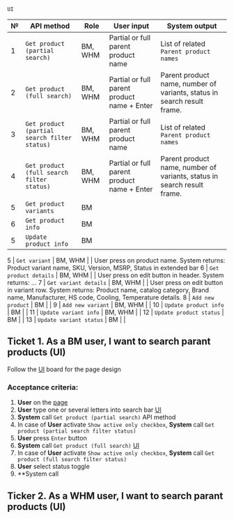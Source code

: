 ```
UI
```


№ | API method | Role | User input | System output
------------ | ------------- | ------------- | ------------- | -------------
1 |	`Get product (partial search)` | BM, WHM |	Partial or full parent product name | List of related `Parent product names`
2 |	`Get product (full search)` |	BM, WHM |	Partial or full parent product name + Enter | Parent product name, number of variants, status in search result frame.
3 |	`Get product (partial search filter status)` | BM, WHM |	Partial or full parent product name | List of related `Parent product names`
4 |	`Get product (full search filter status)` |	BM, WHM |	Partial or full parent product name + Enter | Parent product name, number of variants, status in search result frame.
5 | `Get product variants` |	BM |	|
6 | `Get product info` |	BM |	|
5 | `Update product info` |	BM |	|


5 |	`Get variant` |	BM, WHM | |	User press on product name. System returns: Product variant name, SKU, Version, MSRP, Status in extended bar
6 |	`Get product details` |	BM, WHM | |	User press on edit button in header. System returns: ...
7 |	`Get variant details` |	BM, WHM | |	User press on edit button in variant row. System returns: Product name, catalog category, Brand name, Manufacturer, HS code, Cooling, Temperature details.
8 |	`Add new product` |	BM |	|
9 |	`Add new variant` |	BM, WHM |	|
10 | `Update product info` | BM |	|
11 | `Update variant info` | BM, WHM |	|
12 | `Update product status` | BM |	|
13 | `Update variant status` | BM |	|


## Ticket 1. As a BM user, I want to search parant products (UI)
Follow the [UI](https://www.figma.com/file/8esK6SC43J6ioZCIuj2hJr/Catalog-Management?node-id=389%3A11333) board for the page design
### Acceptance criteria:
1. **User** on the [page](https://www.figma.com/file/8esK6SC43J6ioZCIuj2hJr/Catalog-Management?node-id=389%3A11333)
2. **User** type one or several letters into search bar [UI](https://user-images.githubusercontent.com/73137432/135811153-9693454b-27b5-422a-8b17-1ca08e0ebc87.png) 
3. **System** call `Get product (partial search)` API method
4. In case of **User** activate `Show active only checkbox`, **System** call `Get product (partial search filter status)`
5. **User** press `Enter` button
6. **System** call `Get product (full search)` [UI](https://www.figma.com/file/8esK6SC43J6ioZCIuj2hJr/Catalog-Management?node-id=389%3A10768)
7. In case of **User** activate `Show active only checkbox`, **System** call `Get product (full search filter status)`
8. **User** select status toggle
9. **System call 




## Ticker 2. As a WHM user, I want to search parant products (UI)
